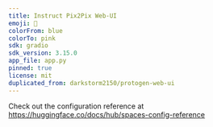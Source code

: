 ```yaml
---
title: Instruct Pix2Pix Web-UI
emoji: 🎯
colorFrom: blue
colorTo: pink
sdk: gradio
sdk_version: 3.15.0
app_file: app.py
pinned: true
license: mit
duplicated_from: darkstorm2150/protogen-web-ui
---
```


Check out the configuration reference at https://huggingface.co/docs/hub/spaces-config-reference
